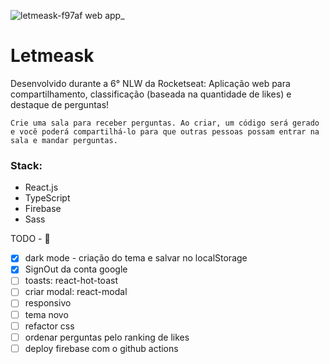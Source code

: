 ![letmeask-f97af web app_](https://user-images.githubusercontent.com/39055553/123555630-484f0280-d75d-11eb-8e70-912b21b9cba9.png)

# Letmeask
Desenvolvido durante a 6° NLW da Rocketseat: Aplicação web para compartilhamento, classificação (baseada na quantidade de likes) e destaque de perguntas!

`Crie uma sala para receber perguntas. Ao criar, um código será gerado e você poderá compartilhá-lo para que outras pessoas possam entrar na sala e mandar perguntas.`

### Stack:
* React.js
* TypeScript
* Firebase
* Sass

TODO - :construction_worker:
- [x] dark mode - criação do tema e salvar no localStorage
- [x] SignOut da conta google
- [ ] toasts: react-hot-toast
- [ ] criar modal: react-modal
- [ ] responsivo
- [ ] tema novo
- [ ] refactor css
- [ ] ordenar perguntas pelo ranking de likes
- [ ] deploy firebase com o github actions
